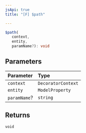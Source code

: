 ```yaml
---
jsApi: true
title: "[F] $path"

---
```

```ts
$path(
   context, 
   entity, 
   paramName?): void
```

## Parameters

| Parameter | Type |
| :------ | :------ |
| `context` | `DecoratorContext` |
| `entity` | `ModelProperty` |
| `paramName`? | `string` |

## Returns

`void`
